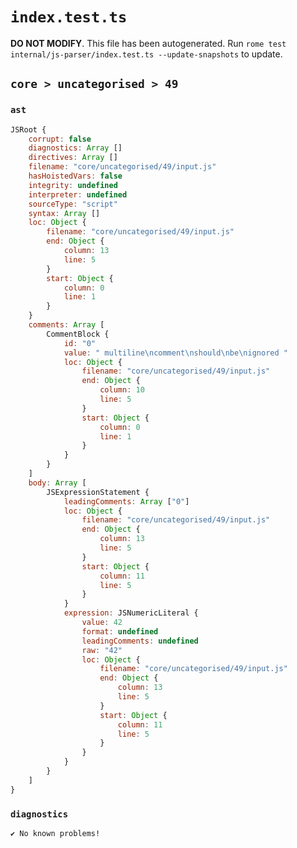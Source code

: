 # `index.test.ts`

**DO NOT MODIFY**. This file has been autogenerated. Run `rome test internal/js-parser/index.test.ts --update-snapshots` to update.

## `core > uncategorised > 49`

### `ast`

```javascript
JSRoot {
	corrupt: false
	diagnostics: Array []
	directives: Array []
	filename: "core/uncategorised/49/input.js"
	hasHoistedVars: false
	integrity: undefined
	interpreter: undefined
	sourceType: "script"
	syntax: Array []
	loc: Object {
		filename: "core/uncategorised/49/input.js"
		end: Object {
			column: 13
			line: 5
		}
		start: Object {
			column: 0
			line: 1
		}
	}
	comments: Array [
		CommentBlock {
			id: "0"
			value: " multiline\ncomment\nshould\nbe\nignored "
			loc: Object {
				filename: "core/uncategorised/49/input.js"
				end: Object {
					column: 10
					line: 5
				}
				start: Object {
					column: 0
					line: 1
				}
			}
		}
	]
	body: Array [
		JSExpressionStatement {
			leadingComments: Array ["0"]
			loc: Object {
				filename: "core/uncategorised/49/input.js"
				end: Object {
					column: 13
					line: 5
				}
				start: Object {
					column: 11
					line: 5
				}
			}
			expression: JSNumericLiteral {
				value: 42
				format: undefined
				leadingComments: undefined
				raw: "42"
				loc: Object {
					filename: "core/uncategorised/49/input.js"
					end: Object {
						column: 13
						line: 5
					}
					start: Object {
						column: 11
						line: 5
					}
				}
			}
		}
	]
}
```

### `diagnostics`

```
✔ No known problems!

```
